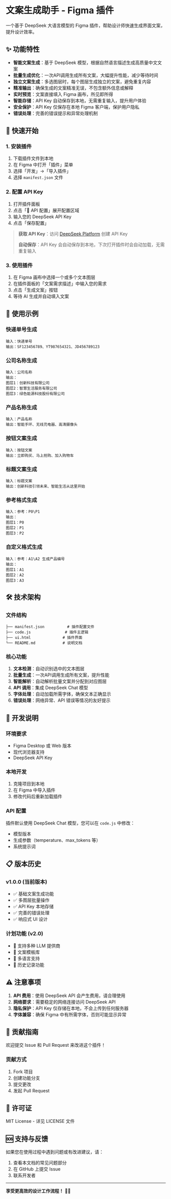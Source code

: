 # 文案生成助手 - Figma 插件

一个基于 DeepSeek 大语言模型的 Figma 插件，帮助设计师快速生成界面文案，提升设计效率。

## ✨ 功能特性

- **智能文案生成**：基于 DeepSeek 模型，根据自然语言描述生成高质量中文文案
- **批量生成优化**：一次API调用生成所有文案，大幅提升性能，减少等待时间
- **独立文案生成**：多选图层时，每个图层生成独立的文案，避免重复内容
- **精准输出**：确保生成的文案精准无误，不包含额外信息或解释
- **实时预览**：文案直接填入 Figma 画布，所见即所得
- **智能存储**：API Key 自动保存到本地，无需重复输入，提升用户体验
- **安全保护**：API Key 仅保存在本地 Figma 客户端，保护用户隐私
- **错误处理**：完善的错误提示和异常处理机制

## 🚀 快速开始

### 1. 安装插件

1. 下载插件文件到本地
2. 在 Figma 中打开「插件」菜单
3. 选择「开发」→「导入插件」
4. 选择 `manifest.json` 文件

### 2. 配置 API Key

1. 打开插件面板
2. 点击「🔑 API 配置」展开配置区域
3. 输入您的 DeepSeek API Key
4. 点击「保存配置」

> **获取 API Key**：访问 [DeepSeek Platform](https://platform.deepseek.com/api_keys) 创建 API Key
> 
> **自动保存**：API Key 会自动保存到本地，下次打开插件时会自动加载，无需重复输入

### 3. 使用插件

1. 在 Figma 画布中选择一个或多个文本图层
2. 在插件面板的「文案需求描述」中输入您的需求
3. 点击「生成文案」按钮
4. 等待 AI 生成并自动填入文案

## 📝 使用示例

### 快递单号生成
```
输入：快递单号
输出：SF123456789、YT987654321、JD456789123
```

### 公司名称生成
```
输入：公司名称
输出：
图层1：创新科技有限公司
图层2：智慧生活服务有限公司
图层3：绿色能源科技股份有限公司
```

### 产品名称生成
```
输入：产品名称
输出：智能手环、无线充电器、高清摄像头
```

### 按钮文案生成
```
输入：按钮文案
输出：立即购买、马上抢购、加入购物车
```

### 标题文案生成
```
输入：标题文案
输出：创新科技引领未来、智能生活从这里开始
```

### 参考格式生成
```
输入：参考：P0\P1
输出：
图层1：P0
图层2：P1
图层3：P2
```

### 自定义格式生成
```
输入：参考：A1\A2 生成产品编号
输出：
图层1：A1
图层2：A2
图层3：A3
```

## 🛠️ 技术架构

### 文件结构
```
├── manifest.json          # 插件配置文件
├── code.js               # 插件主逻辑
├── ui.html              # 插件界面
└── README.md            # 说明文档
```

### 核心功能

1. **文本检测**：自动识别选中的文本图层
2. **批量生成**：一次API调用生成所有文案，提升性能
3. **智能解析**：自动解析批量文案并分配到对应图层
4. **API 调用**：集成 DeepSeek Chat 模型
5. **字体处理**：自动加载所需字体，确保文本正确显示
6. **错误处理**：网络异常、API 错误等情况的友好提示

## 🔧 开发说明

### 环境要求
- Figma Desktop 或 Web 版本
- 现代浏览器支持
- DeepSeek API Key

### 本地开发
1. 克隆项目到本地
2. 在 Figma 中导入插件
3. 修改代码后重新加载插件

### API 配置
插件默认使用 DeepSeek Chat 模型，您可以在 `code.js` 中修改：
- 模型版本
- 生成参数（temperature、max_tokens 等）
- 系统提示词

## 📋 版本历史

### v1.0.0 (当前版本)
- ✅ 基础文案生成功能
- ✅ 多图层批量操作
- ✅ API Key 本地存储
- ✅ 完善的错误处理
- ✅ 响应式 UI 设计

### 计划功能 (v2.0)
- 🔄 支持多种 LLM 提供商
- 🔄 文案模板库
- 🔄 多语言支持
- 🔄 历史记录功能

## ⚠️ 注意事项

1. **API 费用**：使用 DeepSeek API 会产生费用，请合理使用
2. **网络要求**：需要稳定的网络连接访问 DeepSeek API
3. **隐私保护**：API Key 仅存储在本地，不会上传到任何服务器
4. **字体兼容**：确保 Figma 中有所需字体，否则可能显示异常

## 🤝 贡献指南

欢迎提交 Issue 和 Pull Request 来改进这个插件！

### 贡献方式
1. Fork 项目
2. 创建功能分支
3. 提交更改
4. 发起 Pull Request

## 📄 许可证

MIT License - 详见 LICENSE 文件

## 🆘 支持与反馈

如果您在使用过程中遇到问题或有改进建议，请：
1. 查看本文档的常见问题部分
2. 在 GitHub 上提交 Issue
3. 联系开发者

---

**享受更高效的设计工作流程！** 🎨✨
